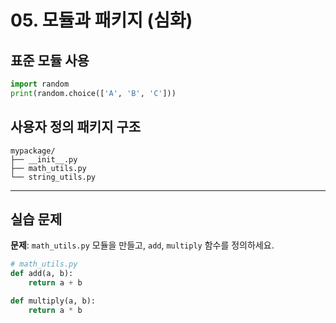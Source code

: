 # 05. 모듈과 패키지 (심화)

## 표준 모듈 사용

```python
import random
print(random.choice(['A', 'B', 'C']))
```

## 사용자 정의 패키지 구조

```
mypackage/
├── __init__.py
├── math_utils.py
└── string_utils.py
```

---

## 실습 문제

**문제**: `math_utils.py` 모듈을 만들고, `add`, `multiply` 함수를 정의하세요.

```python
# math_utils.py
def add(a, b):
    return a + b

def multiply(a, b):
    return a * b
```
